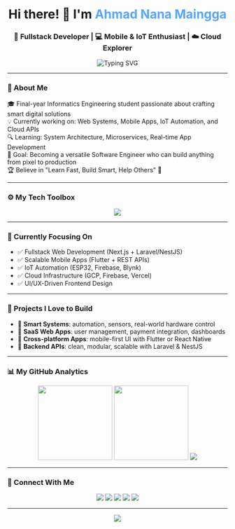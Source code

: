 <!-- Header Animasi & Nama -->
<h1 align="center">Hi there! 👋 I'm <span style="color:#58a6ff">Ahmad Nana Maingga</span></h1>
<h3 align="center">🚀 Fullstack Developer | 💻 Mobile & IoT Enthusiast | ☁️ Cloud Explorer</h3>

<p align="center">
  <img src="https://readme-typing-svg.demolab.com?font=Fira+Code&weight=500&duration=3000&pause=1000&color=7FFFD4&center=true&vCenter=true&width=550&lines=Welcome+to+my+coding+universe!;I+build+scalable+apps+%F0%9F%9A%80;Mobile%2C+Web%2C+IoT%2C+Cloud+%F0%9F%8C%90;Let%27s+create+something+awesome+!+%F0%9F%9A%80" alt="Typing SVG" />
</p>

---

### 🧠 About Me

🎓 Final-year Informatics Engineering student passionate about crafting smart digital solutions  
💡 Currently working on: Web Systems, Mobile Apps, IoT Automation, and Cloud APIs  
🔍 Learning: System Architecture, Microservices, Real-time App Development  
🎯 Goal: Becoming a versatile Software Engineer who can build anything from pixel to production  
🏆 Believe in "Learn Fast, Build Smart, Help Others" 💙  

---

### ⚙️ My Tech Toolbox

<p align="center">
  <img src="https://skillicons.dev/icons?i=nextjs,react,flutter,laravel,nestjs,nodejs,express,js,ts,mysql,firebase,mongodb,tailwind,figma,git,linux,arduino&perline=8" />
</p>

---

### 🧩 Currently Focusing On

- ✅ Fullstack Web Development (Next.js + Laravel/NestJS)
- ✅ Scalable Mobile Apps (Flutter + REST APIs)
- ✅ IoT Automation (ESP32, Firebase, Blynk)
- ✅ Cloud Infrastructure (GCP, Firebase, Vercel)
- ✅ UI/UX-Driven Frontend Design

---

### 🚀 Projects I Love to Build

- 🔹 **Smart Systems**: automation, sensors, real-world hardware control  
- 🔹 **SaaS Web Apps**: user management, payment integration, dashboards  
- 🔹 **Cross-platform Apps**: mobile-first UI with Flutter or React Native  
- 🔹 **Backend APIs**: clean, modular, scalable with Laravel & NestJS

---

### 📊 My GitHub Analytics

<p align="center">
  <img src="https://github-readme-stats.vercel.app/api?username=maingga&show_icons=true&count_private=true&theme=tokyonight&hide_border=true&border_radius=10" height="170" />
  <img src="https://github-profile-trophy.vercel.app/?username=maingga&theme=tokyonight&row=1&column=5&no-frame=true&margin-w=10" height="170" />
  <img src="https://github-readme-activity-graph.vercel.app/graph?username=maingga&theme=tokyo-night" />
</p>

---

### 💬 Connect With Me

<p align="center">
  <a href="mailto:nanamaingga12@gmail.com"><img src="https://img.shields.io/badge/Gmail-EA4335?style=for-the-badge&logo=gmail&logoColor=white" /></a>
  <a href="https://www.linkedin.com/in/ahmad-nana-maingga-b4a82021b/"><img src="https://img.shields.io/badge/LinkedIn-0A66C2?style=for-the-badge&logo=linkedin&logoColor=white" /></a>
  <a href="https://www.instagram.com/maingga_/#"><img src="https://img.shields.io/badge/Instagram-E4405F?style=for-the-badge&logo=instagram&logoColor=white" /></a>
  <a href="https://ahmadmaingga.my.id"><img src="https://img.shields.io/badge/Portfolio-222222?style=for-the-badge&logo=firefoxbrowser&logoColor=white" /></a>
  <a href="https://github.com/maingga"><img src="https://img.shields.io/badge/GitHub-000000?style=for-the-badge&logo=github&logoColor=white" /></a>
</p>

---

<p align="center">
  <img src="https://komarev.com/ghpvc/?username=maingga&label=Profile+Views&color=7FFFD4&style=flat-square" />
</p>
